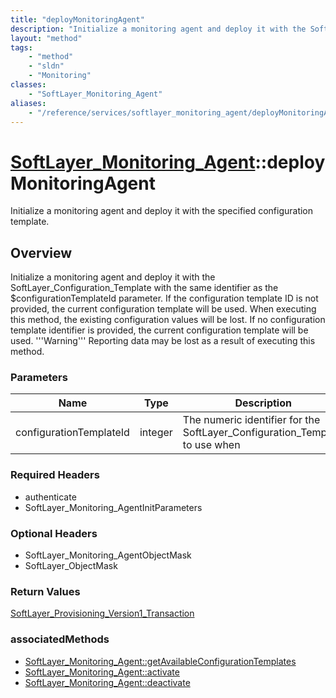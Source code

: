 ```yaml
---
title: "deployMonitoringAgent"
description: "Initialize a monitoring agent and deploy it with the SoftLayer_Configuration_Template with the same identifier as the $c... "
layout: "method"
tags:
    - "method"
    - "sldn"
    - "Monitoring"
classes:
    - "SoftLayer_Monitoring_Agent"
aliases:
    - "/reference/services/softlayer_monitoring_agent/deployMonitoringAgent"
---
```

# [SoftLayer_Monitoring_Agent](/reference/services/SoftLayer_Monitoring_Agent)::deployMonitoringAgent

Initialize a monitoring agent and deploy it with the specified configuration template. 


## Overview 
Initialize a monitoring agent and deploy it with the SoftLayer_Configuration_Template with the same identifier as the $configurationTemplateId parameter. If the configuration template ID is not provided, the current configuration template will be used. When executing this method, the existing configuration values will be lost. If no configuration template identifier is provided, the current configuration template will be used. '''Warning''' Reporting data may be lost as a result of executing this method. 

### Parameters 
|Name | Type | Description |
| --- | --- | --- |
|configurationTemplateId| integer| The numeric identifier for the SoftLayer_Configuration_Template to use when|


### Required Headers
* authenticate
* SoftLayer_Monitoring_AgentInitParameters

### Optional Headers
* SoftLayer_Monitoring_AgentObjectMask
* SoftLayer_ObjectMask

### Return Values
<a href='/reference/datatypes/SoftLayer_Provisioning_Version1_Transaction'>SoftLayer_Provisioning_Version1_Transaction </a>


### associatedMethods

*  [SoftLayer_Monitoring_Agent::getAvailableConfigurationTemplates](/reference/services/SoftLayer_Monitoring_Agent/getAvailableConfigurationTemplates )
*  [SoftLayer_Monitoring_Agent::activate](/reference/services/SoftLayer_Monitoring_Agent/activate )
*  [SoftLayer_Monitoring_Agent::deactivate](/reference/services/SoftLayer_Monitoring_Agent/deactivate )

